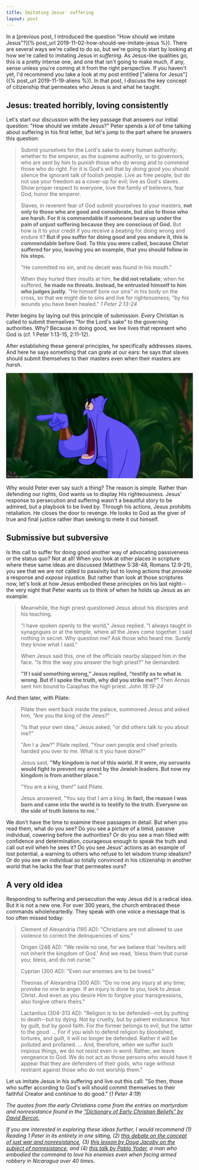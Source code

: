 ```yaml
---
title: Imitating Jesus' suffering
layout: post
---
```


In a [previous post, I introduced the question "How should we imitate Jesus"?](% post_url 2019-11-02-how-should-we-imitate-jesus %}). There are several ways we're called to do so, but we're going to start by looking at how we're called to imitating Jesus in *suffering*. As Jesus-like qualities go, this is a pretty intense one, and one that isn't going to make much, if any, sense unless you're coming at it from the right perspective. If you haven't yet, I'd recommend you take a look at my post entitled ["aliens for Jesus"]({% post_url 2019-11-19-aliens %}). In that post, I discuss the key concept of citizenship that permeates who Jesus is and what he taught. 

## Jesus: treated horribly, loving consistently

Let's start our discussion with the key passage that answers our initial question: "How should we imitate Jesus?" Peter spends a *lot* of time talking about suffering in his first letter, but let's jump to the part where he answers this question:

> Submit yourselves for the Lord's sake to every human authority: whether to the emperor, as the supreme authority, or to governors, who are sent by him to punish those who do wrong and to commend those who do right. For it is God's will that by doing good you should silence the ignorant talk of foolish people. Live as free people, but do not use your freedom as a cover-up for evil; live as God's slaves. Show proper respect to everyone, love the family of believers, fear God, honor the emperor.
>
> Slaves, in reverent fear of God submit yourselves to your masters, **not only to those who are good and considerate, but also to those who are harsh. For it is commendable if someone bears up under the pain of unjust suffering because they are conscious of God.** But how is it to your credit if you receive a beating for doing wrong and endure it? **But if you suffer for doing good and you endure it, this is commendable before God. To this you were called, because Christ suffered for you, leaving you an example, that you should follow in his steps.**
>
> "He committed no sin,
>    and no deceit was found in his mouth."
>
> When they hurled their insults at him, **he did not retaliate**; when he suffered, **he made no threats. Instead, he entrusted himself to him who judges justly.** "He himself bore our sins" in his body on the cross, so that we might die to sins and live for righteousness; "by his wounds you have been healed." *1 Peter 2:13-24*

Peter begins by laying out this principle of submission. *Every* Christian is called to submit themselves "for the Lord's sake" to the governing authorities. Why? Because in doing good, we live lives that represent who God is (cf. 1 Peter 1:13-15, 2:11-12). 

After establishing these general principles, he specifically addresses slaves. And here he says something that can grate at our ears: he says that slaves should submit themselves to their masters even when their masters are *harsh*. 

![Genie dropping his jaw at this crazy command.](/files/jaw-drop.jpg)

Why would Peter ever say such a thing? The reason is simple. Rather than defending our rights, God wants us to display His righteousness. Jesus' response to persecution and suffering wasn't a beautiful story to be admired, but a playbook to be lived by. Through his actions, Jesus prohibits retaliation. He closes the door to revenge. He looks to God as the giver of true and final justice rather than seeking to mete it out himself.

## Submissive but subversive

Is this call to suffer for doing good another way of advocating passiveness or the status quo? Not at all! When you look at other places in scripture where these same ideas are discussed (Matthew 5:38-48, Romans 12:9-21), you see that we are not called to passivity but to loving actions that *provoke* a response and *expose* injustice. But rather than look at those scriptures now, let's look at how Jesus embodied these principles on his last night--the very night that Peter wants us to think of when he holds up Jesus as an example:

> Meanwhile, the high priest questioned Jesus about his disciples and his teaching.
>
> "I have spoken openly to the world," Jesus replied. "I always taught in synagogues or at the temple, where all the Jews come together. I said nothing in secret. Why question me? Ask those who heard me. Surely they know what I said."
>
> When Jesus said this, one of the officials nearby slapped him in the face. "Is this the way you answer the high priest?" he demanded.
>
> **"If I said something wrong," Jesus replied, "testify as to what is wrong. But if I spoke the truth, why did you strike me?"** Then Annas sent him bound to Caiaphas the high priest. *John 18:19-24*

And then later, with Pilate:

> Pilate then went back inside the palace, summoned Jesus and asked him, "Are you the king of the Jews?"
>
> "Is that your own idea," Jesus asked, "or did others talk to you about me?"
>
> "Am I a Jew?" Pilate replied. "Your own people and chief priests handed you over to me. What is it you have done?"
>
> Jesus said, **"My kingdom is not of this world. If it were, my servants would fight to prevent my arrest by the Jewish leaders. But now my kingdom is from another place."**
>
> "You are a king, then!" said Pilate.
>
> Jesus answered, "You say that I am a king. **In fact, the reason I was born and came into the world is to testify to the truth. Everyone on the side of truth listens to me.**"

We don't have the time to examine these passages in detail. But when you read them, what do you see? Do you see a picture of a timid, passive individual, cowering before the authorities? Or do you see a man filled with confidence and determination, courageous enough to speak the truth and call out evil when he sees it? Do you see Jesus' actions as an example of lost potential, a warning to others who refuse to let wisdom trump idealism? Or do you see an individual so totally convinced in his citizenship in another world that he lacks the fear that permeates ours? 

## A very old idea

Responding to suffering and persecution the way Jesus did is a radical idea. But it is not a new one. For over 300 years, the church embraced these commands wholeheartedly. They speak with one voice a message that is too often missed today:

> Clement of Alexandria (195 AD): "Christians are not allowed to use violence to correct the delinquencies of sins." 
>
> Origen (248 AD): "We revile no one, for we believe that 'revilers will not inherit the kingdom of God.' And we read, 'bless them that curse you; bless, and do not curse.'" 
>
> Cyprian (300 AD): "Even our enemies are to be loved." 
>
> Theonas of Alexandria (300 AD): "Do no one any injury at any time; provoke no one to anger. If an injury is done to you, look to Jesus Christ. And even as you desire Him to forgive your transgressions, also forgive others theirs."
>
> Lactantius (304-313 AD): "Religion is to be defended--not by putting to death--but by dying. Not by cruelty, but by patient endurance. Not by guilt, but by good faith. For the former belongs to evil, but the latter to the good. ... For if you wish to defend religion by bloodshed, tortures, and guilt, it will no longer be defended. Rather it will be polluted and profaned. ... And, therefore, when we suffer such impious things, we do not resist even in word. Rather, we leave vengeance to God. We do not act as those persons who would have it appear that they are defenders of their gods, who rage without restraint against those who do not worship them."

Let us imitate Jesus in his suffering and live out this call: "So then, those who suffer according to God's will should commit themselves to their faithful Creator and continue to do good." (*1 Peter 4:19*)

*The quotes from the early Christians come from the entries on martyrdom and nonresistance found in the ["Dictionary of Early Christian Beliefs" by David Bercot.](https://www.amazon.com/Dictionary-Early-Christian-Beliefs-Reference/dp/1565633571)*

*If you are interested in exploring these ideas further, I would recommend (1) Reading 1 Peter in its entirety in one sitting, (2) [this debate on the concept of just war and nonresistance](https://www.youtube.com/watch?v=K4xQaDDKY7k), (3) [this lesson by Doug Jacoby on the subject of nonresistance](https://vimeo.com/81639585), and (4) [this talk by Pablo Yoder](https://www.youtube.com/watch?v=YKJkPkNtVO4), a man who embodied the command to love his enemies even when facing armed robbery in Nicaragua over 40 times.*


